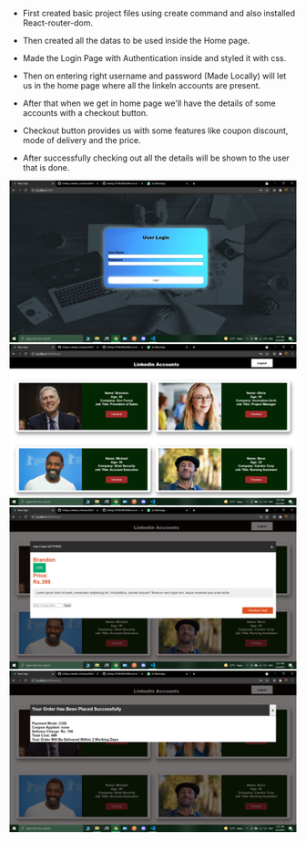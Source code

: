 * First created basic project files using create command and also installed React-router-dom.

* Then created all the datas to be used inside the Home page.

* Made the Login Page with Authentication inside and styled it with css.

* Then on entering right username and password (Made Locally) will let us in the home page where all the linkeln accounts are present.

* After that when we get in home page we'll have the details of some accounts with a checkout button.

* Checkout button provides us with some features like coupon discount, mode of delivery and the price.

* After successfully checking out all the details will be shown to the user that is done.

![](Final_UI/image1.png)
![](Final_UI/image2.png)
![](Final_UI/image3.png)
![](Final_UI/image4.png)
